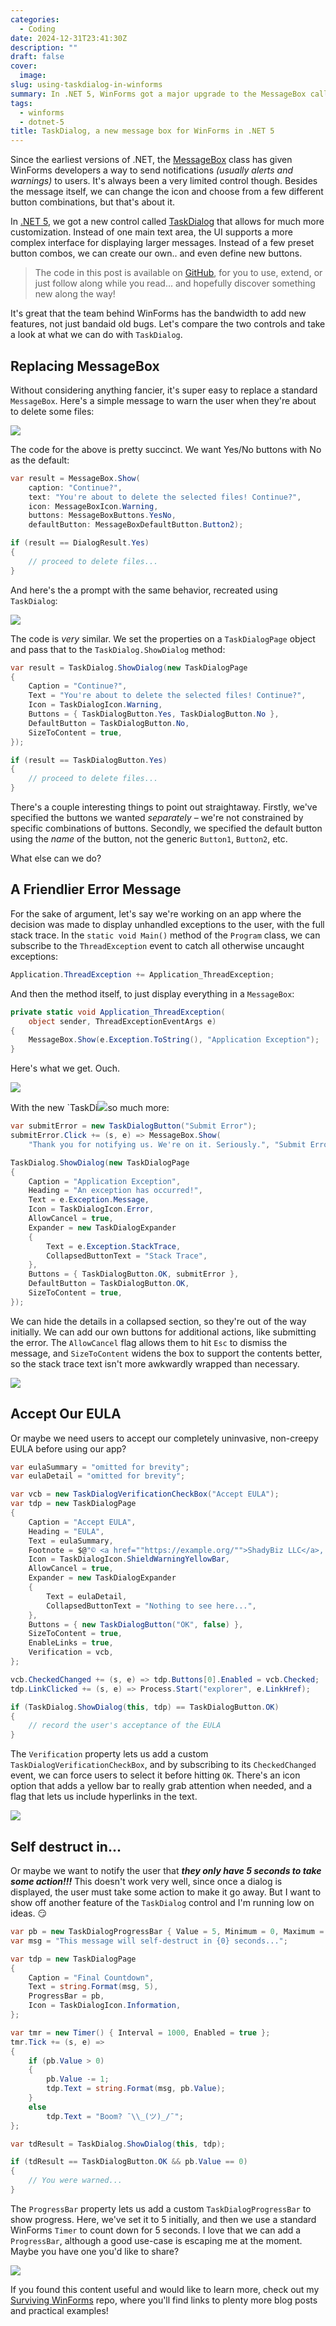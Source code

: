 ```yaml
---
categories:
  - Coding
date: 2024-12-31T23:41:30Z
description: ""
draft: false
cover:
  image:
slug: using-taskdialog-in-winforms
summary: In .NET 5, WinForms got a major upgrade to the MessageBox called TaskDialog. It's way more flexible and powerful - let's check it out!
tags:
  - winforms
  - dotnet-5
title: TaskDialog, a new message box for WinForms in .NET 5
---
```

Since the earliest versions of .NET, the [MessageBox](https://learn.microsoft.com/en-us/dotnet/api/system.windows.forms.messagebox) class has given WinForms developers a way to send notifications _(usually alerts and warnings)_ to users. It's always been a very limited control though. Besides the message itself, we can change the icon and choose from a few different button combinations, but that's about it.

In [.NET 5](https://learn.microsoft.com/en-us/dotnet/desktop/winforms/whats-new/net50?view=netdesktop-9.0#new-controls), we got a new control called [TaskDialog](https://learn.microsoft.com/en-us/dotnet/api/system.windows.forms.taskdialog) that allows for much more customization. Instead of one main text area, the UI supports a more complex interface for displaying larger messages. Instead of a few preset button combos, we can create our own.. and even define new buttons.

> The code in this post is available on [GitHub](https://github.com/grantwinney/Surviving-WinForms/tree/master/.NET%2005/TaskDialogSample), for you to use, extend, or just follow along while you read... and hopefully discover something new along the way!

It's great that the team behind WinForms has the bandwidth to add new features, not just bandaid old bugs. Let's compare the two controls and take a look at what we can do with `TaskDialog`.

## Replacing MessageBox

Without considering anything fancier, it's super easy to replace a standard `MessageBox`. Here's a simple message to warn the user when they're about to delete some files:

![](using-taskdialog-in-winforms/image-12.png)

The code for the above is pretty succinct. We want Yes/No buttons with No as the default:

```csharp
var result = MessageBox.Show(
    caption: "Continue?",
    text: "You're about to delete the selected files! Continue?",
    icon: MessageBoxIcon.Warning,
    buttons: MessageBoxButtons.YesNo,
    defaultButton: MessageBoxDefaultButton.Button2);

if (result == DialogResult.Yes)
{
    // proceed to delete files...
}
```

And here's the a prompt with the same behavior, recreated using `TaskDialog`:

![](using-taskdialog-in-winforms/image-11.png)

The code is _very_ similar. We set the properties on a `TaskDialogPage` object and pass that to the `TaskDialog.ShowDialog` method:

```csharp
var result = TaskDialog.ShowDialog(new TaskDialogPage
{
    Caption = "Continue?",
    Text = "You're about to delete the selected files! Continue?",
    Icon = TaskDialogIcon.Warning,
    Buttons = { TaskDialogButton.Yes, TaskDialogButton.No },
    DefaultButton = TaskDialogButton.No,
    SizeToContent = true,
});

if (result == TaskDialogButton.Yes)
{
    // proceed to delete files...
}
```

There's a couple interesting things to point out straightaway. Firstly, we've specified the buttons we wanted _separately_ – we're not constrained by specific combinations of buttons. Secondly, we specified the default button using the _name_ of the button, not the generic `Button1`, `Button2`, etc.

What else can we do?

## A Friendlier Error Message

For the sake of argument, let's say we're working on an app where the decision was made to display unhandled exceptions to the user, with the full stack trace. In the `static void Main()` method of the `Program` class, we can subscribe to the `ThreadException` event to catch all otherwise uncaught exceptions:

```csharp
Application.ThreadException += Application_ThreadException;
```

And then the method itself, to just display everything in a `MessageBox`:

```csharp
private static void Application_ThreadException(
    object sender, ThreadExceptionEventArgs e)
{
    MessageBox.Show(e.Exception.ToString(), "Application Exception");
}
```

Here's what we get. Ouch.

![](using-taskdialog-in-winforms/image-13.png)

With the new `TaskDi![](using-taskdialog-in-winforms/image-13.png)so much more:

```csharp
var submitError = new TaskDialogButton("Submit Error");
submitError.Click += (s, e) => MessageBox.Show(
    "Thank you for notifying us. We're on it. Seriously.", "Submit Error");

TaskDialog.ShowDialog(new TaskDialogPage
{
    Caption = "Application Exception",
    Heading = "An exception has occurred!",
    Text = e.Exception.Message,
    Icon = TaskDialogIcon.Error,
    AllowCancel = true,
    Expander = new TaskDialogExpander
    {
        Text = e.Exception.StackTrace,
        CollapsedButtonText = "Stack Trace",
    },
    Buttons = { TaskDialogButton.OK, submitError },
    DefaultButton = TaskDialogButton.OK,
    SizeToContent = true,
});
```

We can hide the details in a collapsed section, so they're out of the way initially. We can add our own buttons for additional actions, like submitting the error. The `AllowCancel` flag allows them to hit `Esc` to dismiss the message, and `SizeToContent` widens the box to support the contents better, so the stack trace text isn't more awkwardly wrapped than necessary.

![](m5Y8utQh4u.gif)

## Accept Our EULA

Or maybe we need users to accept our completely uninvasive, non-creepy EULA before using our app?

```csharp
var eulaSummary = "omitted for brevity";
var eulaDetail = "omitted for brevity";

var vcb = new TaskDialogVerificationCheckBox("Accept EULA");
var tdp = new TaskDialogPage
{
    Caption = "Accept EULA",
    Heading = "EULA",
    Text = eulaSummary,
    Footnote = $@"© <a href=""https://example.org/"">ShadyBiz LLC</a>, 2013 - {DateTime.Now.Year}",
    Icon = TaskDialogIcon.ShieldWarningYellowBar,
    AllowCancel = true,
    Expander = new TaskDialogExpander
    {
        Text = eulaDetail,
        CollapsedButtonText = "Nothing to see here...",
    },
    Buttons = { new TaskDialogButton("OK", false) },
    SizeToContent = true,
    EnableLinks = true,
    Verification = vcb,
};

vcb.CheckedChanged += (s, e) => tdp.Buttons[0].Enabled = vcb.Checked;
tdp.LinkClicked += (s, e) => Process.Start("explorer", e.LinkHref);

if (TaskDialog.ShowDialog(this, tdp) == TaskDialogButton.OK)
{
    // record the user's acceptance of the EULA
}
```

The `Verification` property lets us add a custom `TaskDialogVerificationCheckBox`, and by subscribing to its `CheckedChanged` event, we can force users to select it before hitting `OK`. There's an icon option that adds a yellow bar to really grab attention when needed, and a flag that lets us include hyperlinks in the text.

![](ffTco6IDxq.gif)

## Self destruct in...

Or maybe we want to notify the user that _**they only have 5 seconds to take some action!!!**_ This doesn't work very well, since once a dialog is displayed, the user must take some action to make it go away. But I want to show off another feature of the `TaskDialog` control and I'm running low on ideas. 😏

```csharp
var pb = new TaskDialogProgressBar { Value = 5, Minimum = 0, Maximum = 5 };
var msg = "This message will self-destruct in {0} seconds...";

var tdp = new TaskDialogPage
{
    Caption = "Final Countdown",
    Text = string.Format(msg, 5),
    ProgressBar = pb,
    Icon = TaskDialogIcon.Information,
};

var tmr = new Timer() { Interval = 1000, Enabled = true };
tmr.Tick += (s, e) =>
{
    if (pb.Value > 0)
    {
        pb.Value -= 1;
        tdp.Text = string.Format(msg, pb.Value);
    }
    else
        tdp.Text = "Boom? ¯\\_(ツ)_/¯";
};

var tdResult = TaskDialog.ShowDialog(this, tdp);

if (tdResult == TaskDialogButton.OK && pb.Value == 0)
{
    // You were warned...
}
```

The `ProgressBar` property lets us add a custom `TaskDialogProgressBar` to show progress. Here, we've set it to 5 initially, and then we use a standard WinForms `Timer` to count down for 5 seconds. I love that we can add a `ProgressBar`, although a good use-case is escaping me at the moment. Maybe you have one you'd like to share?

![](eUKr4NsTRr.gif)

If you found this content useful and would like to learn more, check out my [Surviving WinForms](https://github.com/grantwinney/surviving-winforms) repo, where you'll find links to plenty more blog posts and practical examples!
